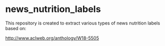 # news_nutrition_labels
This repository is created to extract various types of news nutrition labels based on:

http://www.aclweb.org/anthology/W18-5505

